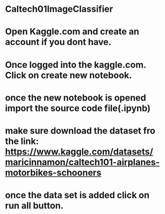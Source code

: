 # Caltech01ImageClassifier
# Open Kaggle.com and create an account if you dont have.
# Once logged into the kaggle.com. Click on create new notebook.
# once the new notebook is opened import the source code file(.ipynb)
# make sure download the dataset fro the  link: https://www.kaggle.com/datasets/maricinnamon/caltech101-airplanes-motorbikes-schooners 
# once the data set is added click on run all button.

